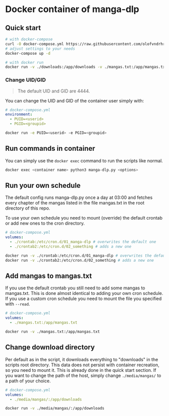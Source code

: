# Docker container of manga-dlp

## Quick start

```sh
# with docker-compose
curl -O docker-compose.yml https://raw.githubusercontent.com/olofvndrhr/manga-dlp/master/docker/docker-compose.yml
# adjust settings to your needs
docker-compose up -d

# with docker run
docker run -v ./downloads:/app/downloads -v ./mangas.txt:/app/mangas.txt olofvndrhr/manga-dlp
```

### Change UID/GID

> The default UID and GID are 4444.

You can change the UID and GID of the container user simply with:

```yml
# docker-compose.yml
environment:
  - PUID=<userid>
  - PGID=<groupid>
```

```sh
docker run -e PUID=<userid> -e PGID=<groupid>
```

## Run commands in container

You can simply use the `docker exec` command to run the scripts like normal.

```sh
docker exec <container name> python3 manga-dlp.py <options>
```

## Run your own schedule

The default config runs manga-dlp.py once a day at 03:00 and fetches every chapter of the mangas listed in the file
mangas.txt in the root directory of this repo.

To use your own schedule you need to mount (override) the default crontab or add new ones to the cron directory.

```yml
# docker-compose.yml
volumes:
  - ./crontab:/etc/cron.d/01_manga-dlp # overwrites the default one
  - ./crontab2:/etc/cron.d/02_something # adds a new one
```

```sh
docker run -v ./crontab:/etc/cron.d/01_manga-dlp # overwrites the default one
docker run -v ./crontab2:/etc/cron.d/02_something # adds a new one
```

## Add mangas to mangas.txt

If you use the default crontab you still need to add some mangas to mangas.txt. This is done almost identical to adding
your own cron schedule. If you use a custom cron schedule you need to mount the file you specified with `--read`.

```yml
# docker-compose.yml
volumes:
  - ./mangas.txt:/app/mangas.txt
```

```sh
docker run -v ./mangas.txt:/app/mangas.txt
```

## Change download directory

Per default as in the script, it downloads everything to "downloads" in the scripts root directory. This data does not
persist with container recreation, so you need to mount it. This is already done in the quick start section. If you want
to change the path of the host, simply change `./media/mangas/` to a path of your choice.

```yml
# docker-compose.yml
volumes:
  - ./media/mangas/:/app/downloads
```

```sh
docker run -v ./media/mangas/:/app/downloads
```

